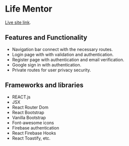 # Life Mentor

[Live site link](https://github.com/facebook/create-react-app).

## Features and Functionality
- Navigation bar connect with the necessary routes.
- Login page with with validation and authentication.
- Register page with authentication and email verification.
- Google sign in with authentication.
- Private routes for user privacy security.

## Frameworks and libraries

- REACT.js
- JSX
- React Router Dom
- React Bootstrap
- Vanilla Bootstrap
- Font-awesome icons
- Firebase authentication
- React Firebase Hooks
- React Toastify, etc.

